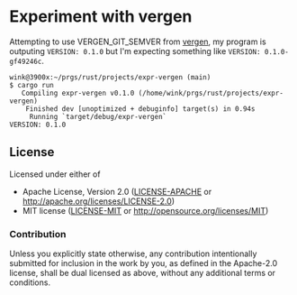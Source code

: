 # Experiment with vergen

Attempting to use VERGEN_GIT_SEMVER from [vergen](https://crates.io/crates/vergen),
my program is outputing `VERSION: 0.1.0` but I'm expecting something like
`VERSION: 0.1.0-gf49246c`.

```
wink@3900x:~/prgs/rust/projects/expr-vergen (main)
$ cargo run
   Compiling expr-vergen v0.1.0 (/home/wink/prgs/rust/projects/expr-vergen)
    Finished dev [unoptimized + debuginfo] target(s) in 0.94s
     Running `target/debug/expr-vergen`
VERSION: 0.1.0
```

## License

Licensed under either of

- Apache License, Version 2.0 ([LICENSE-APACHE](LICENSE-APACHE) or http://apache.org/licenses/LICENSE-2.0)
- MIT license ([LICENSE-MIT](LICENSE-MIT) or http://opensource.org/licenses/MIT)

### Contribution

Unless you explicitly state otherwise, any contribution intentionally submitted
for inclusion in the work by you, as defined in the Apache-2.0 license, shall
be dual licensed as above, without any additional terms or conditions.

